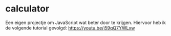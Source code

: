 # calculator
Een eigen projectje om JavaScript wat beter door te krijgen.
Hiervoor heb ik de volgende tutorial gevolgd: https://youtu.be/j59qQ7YWLxw
